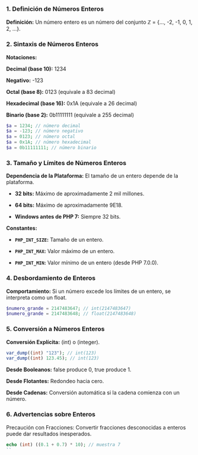 ### 1. Definición de Números Enteros

**Definición:** Un número entero es un número del conjunto ℤ = {..., -2, -1, 0, 1, 2, ...}.

### 2. Sintaxis de Números Enteros

**Notaciones:**

**Decimal (base 10):** 1234

**Negativo:** -123

**Octal (base 8):** 0123 (equivale a 83 decimal)

**Hexadecimal (base 16):** 0x1A (equivale a 26 decimal)

**Binario (base 2):** 0b11111111 (equivale a 255 decimal)

```php
$a = 1234; // número decimal
$a = -123; // número negativo
$a = 0123; // número octal
$a = 0x1A; // número hexadecimal
$a = 0b11111111; // número binario
```

### 3. Tamaño y Límites de Números Enteros

**Dependencia de la Plataforma:** El tamaño de un entero depende de la plataforma.

- **32 bits:** Máximo de aproximadamente 2 mil millones.

- **64 bits:** Máximo de aproximadamente 9E18.

- **Windows antes de PHP 7:** Siempre 32 bits.

**Constantes:**

- **`PHP_INT_SIZE`:** Tamaño de un entero.

- **`PHP_INT_MAX`:** Valor máximo de un entero.

- **`PHP_INT_MIN`:** Valor mínimo de un entero (desde PHP 7.0.0).

### 4. Desbordamiento de Enteros

**Comportamiento:** Si un número excede los límites de un entero, se interpreta como un float.

```php
$numero_grande = 2147483647; // int(2147483647)
$numero_grande = 2147483648; // float(2147483648)
```

### 5. Conversión a Números Enteros

**Conversión Explícita:** (int) o (integer).

```php
var_dump((int) "123"); // int(123)
var_dump((int) 123.45); // int(123)
```

**Desde Booleanos:** false produce 0, true produce 1.

**Desde Flotantes:** Redondeo hacia cero.

**Desde Cadenas:** Conversión automática si la cadena comienza con un número.

### 6. Advertencias sobre Enteros

Precaución con Fracciones: Convertir fracciones desconocidas a enteros puede dar resultados inesperados.

```php
echo (int) ((0.1 + 0.7) * 10); // muestra 7
``
```
